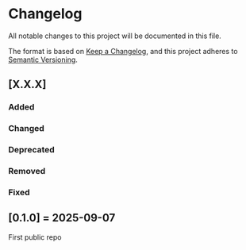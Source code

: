 # Changelog
All notable changes to this project will be documented in this file.

The format is based on [Keep a Changelog](https://keepachangelog.com/en/1.0.0/),
and this project adheres to [Semantic 
Versioning](https://semver.org/spec/v2.0.0.html).


## [X.X.X]

### Added

### Changed

### Deprecated

### Removed

### Fixed

## [0.1.0] = 2025-09-07

First public repo